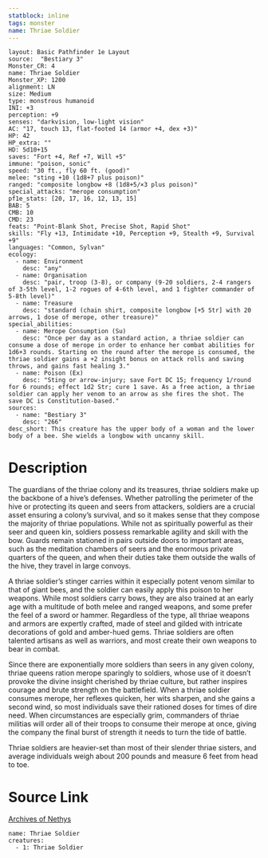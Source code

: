 ```yaml
---
statblock: inline
tags: monster
name: Thriae Soldier
---
```

```statblock
layout: Basic Pathfinder 1e Layout
source:  "Bestiary 3"
Monster_CR: 4
name: Thriae Soldier
Monster_XP: 1200
alignment: LN
size: Medium
type: monstrous humanoid
INI: +3
perception: +9
senses: "darkvision, low-light vision"
AC: "17, touch 13, flat-footed 14 (armor +4, dex +3)"
HP: 42
HP_extra: ""
HD: 5d10+15
saves: "Fort +4, Ref +7, Will +5"
immune: "poison, sonic"
speed: "30 ft., fly 60 ft. (good)"
melee: "sting +10 (1d8+7 plus poison)"
ranged: "composite longbow +8 (1d8+5/×3 plus poison)"
special_attacks: "merope consumption"
pf1e_stats: [20, 17, 16, 12, 13, 15]
BAB: 5
CMB: 10
CMD: 23
feats: "Point-Blank Shot, Precise Shot, Rapid Shot"
skills: "Fly +13, Intimidate +10, Perception +9, Stealth +9, Survival +9"
languages: "Common, Sylvan"
ecology:
  - name: Environment
    desc: "any"
  - name: Organisation
    desc: "pair, troop (3-8), or company (9-20 soldiers, 2-4 rangers of 3-5th level, 1-2 rogues of 4-6th level, and 1 fighter commander of 5-8th level)"
  - name: Treasure
    desc: "standard (chain shirt, composite longbow [+5 Str] with 20 arrows, 1 dose of merope, other treasure)"
special_abilities:
  - name: Merope Consumption (Su)
    desc: "Once per day as a standard action, a thriae soldier can consume a dose of merope in order to enhance her combat abilities for 1d6+3 rounds. Starting on the round after the merope is consumed, the thriae soldier gains a +2 insight bonus on attack rolls and saving throws, and gains fast healing 3."
  - name: Poison (Ex)
    desc: "Sting or arrow-injury; save Fort DC 15; frequency 1/round for 6 rounds; effect 1d2 Str; cure 1 save. As a free action, a thriae soldier can apply her venom to an arrow as she fires the shot. The save DC is Constitution-based."
sources:
  - name: "Bestiary 3"
    desc: "266"
desc_short: This creature has the upper body of a woman and the lower body of a bee. She wields a longbow with uncanny skill.
```
# Description
The guardians of the thriae colony and its treasures, thriae soldiers make up the backbone of a hive’s defenses. Whether patrolling the perimeter of the hive or protecting its queen and seers from attackers, soldiers are a crucial asset ensuring a colony’s survival, and so it makes sense that they compose the majority of thriae populations. While not as spiritually powerful as their seer and queen kin, soldiers possess remarkable agility and skill with the bow. Guards remain stationed in pairs outside doors to important areas, such as the meditation chambers of seers and the enormous private quarters of the queen, and when their duties take them outside the walls of the hive, they travel in large convoys.

A thriae soldier’s stinger carries within it especially potent venom similar to that of giant bees, and the soldier can easily apply this poison to her weapons. While most soldiers carry bows, they are also trained at an early age with a multitude of both melee and ranged weapons, and some prefer the feel of a sword or hammer. Regardless of the type, all thriae weapons and armors are expertly crafted, made of steel and gilded with intricate decorations of gold and amber-hued gems. Thriae soldiers are often talented artisans as well as warriors, and most create their own weapons to bear in combat.

Since there are exponentially more soldiers than seers in any given colony, thriae queens ration merope sparingly to soldiers, whose use of it doesn’t provoke the divine insight cherished by thriae culture, but rather inspires courage and brute strength on the battlefield. When a thriae soldier consumes merope, her reflexes quicken, her wits sharpen, and she gains a second wind, so most individuals save their rationed doses for times of dire need. When circumstances are especially grim, commanders of thriae militias will order all of their troops to consume their merope at once, giving the company the final burst of strength it needs to turn the tide of battle.

Thriae soldiers are heavier-set than most of their slender thriae sisters, and average individuals weigh about 200 pounds and measure 6 feet from head to toe.
# Source Link
[Archives of Nethys](https://aonprd.com/MonsterDisplay.aspx?ItemName=Thriae%20Soldier)
```encounter-table
name: Thriae Soldier
creatures:
  - 1: Thriae Soldier
```
